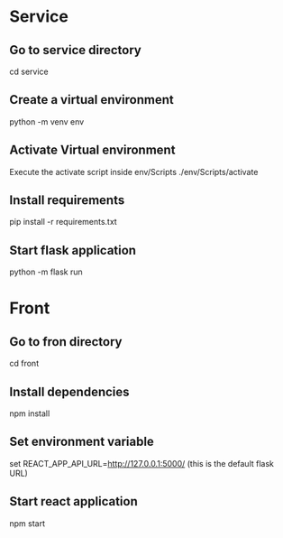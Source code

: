 # Service

## Go to service directory

cd service

## Create a virtual environment

python -m venv env

## Activate Virtual environment

Execute the activate script inside env/Scripts
./env/Scripts/activate

## Install requirements

pip install -r requirements.txt

## Start flask application

python -m flask run

# Front

## Go to fron directory

cd front

## Install dependencies

npm install

## Set environment variable

set REACT_APP_API_URL=http://127.0.0.1:5000/ (this is the default flask URL)

## Start react application

npm start